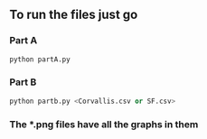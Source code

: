 ## To run the files just go 

### Part A 
```python 
python partA.py
```


### Part B
```python 
python partb.py <Corvallis.csv or SF.csv>
```
### The *.png files have all the graphs in them
